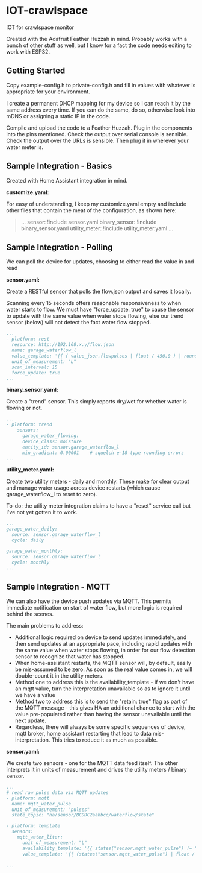 # IOT-crawlspace

IOT for crawlspace monitor

Created with the Adafruit Feather Huzzah in mind.  Probably works with a bunch of other stuff as well, but I know for a fact the code needs editing to work with ESP32.

## Getting Started

Copy example-config.h to private-config.h and fill in values with whatever is appropriate for your environment.

I create a permanent DHCP mapping for my device so I can reach it by the same address every time.  If you can do the same, do so, otherwise look into mDNS or assigning a static IP in the code.

Compile and upload the code to a Feather Huzzah.  Plug in the components into the pins mentioned.  Check the output over serial console is sensible.  Check the output over the URLs is sensible.  Then plug it in wherever your water meter is.


## Sample Integration - Basics

Created with Home Assistant integration in mind.

**customize.yaml:**

For easy of understanding, I keep my customize.yaml empty and include other files that contain the meat of the configuration, as shown here:
>...
sensor: !include sensor.yaml
binary_sensor: !include binary_sensor.yaml
utility_meter: !include utility_meter.yaml
...


## Sample Integration - Polling

We can poll the device for updates, choosing to either read the value in and read 

**sensor.yaml:**

Create a RESTful sensor that polls the flow.json output and saves it locally.

Scanning every 15 seconds offers reasonable responsiveness to when water starts to flow.  We must have "force_update: true" to cause the sensor to update with the same value when water stops flowing, else our trend sensor (below) will not detect the fact water flow stopped.

```yaml
...
- platform: rest
  resource: http://192.168.x.y/flow.json
  name: garage_waterflow_l
  value_template: '{{ ( value_json.flowpulses | float / 450.0 ) | round(2) }}'
  unit_of_measurement: "L"
  scan_interval: 15
  force_update: true
...
```

**binary_sensor.yaml:**

Create a "trend" sensor.  This simply reports dry/wet for whether water is flowing or not.

```yaml
...
- platform: trend
    sensors:
      garage_water_flowing:
      device_class: moisture
      entity_id: sensor.garage_waterflow_l
      min_gradient: 0.00001    # squelch e-18 type rounding errors
...
```

**utility_meter.yaml:**

Create two utility meters - daily and monthly.  These make for clear output and manage water usage across device restarts (which cause garage_waterflow_l to reset to zero).

To-do: the utility meter integration claims to have a "reset" service call but I've not yet gotten it to work.

```yaml
...
garage_water_daily:
  source: sensor.garage_waterflow_l
  cycle: daily

garage_water_monthly:
  source: sensor.garage_waterflow_l
  cycle: monthly
...
```


## Sample Integration - MQTT

We can also have the device push updates via MQTT.  This permits immediate notification on start of water flow, but more logic is required behind the scenes.

The main problems to address:

* Additional logic required on device to send updates immediately, and then send updates at an appropriate pace, including rapid updates with the same value when water stops flowing, in order for our flow detection sensor to recognize that water has stopped.
* When home-assistant restarts, the MQTT sensor will, by default, easily be mis-assumed to be zero.  As soon as the real value comes in, we will double-count it in the utility meters.
* Method one to address this is the availability_template - if we don't have an mqtt value, turn the interpretation unavailable so as to ignore it until we have a value
* Method two to address this is to send the "retain: true" flag as part of the MQTT message - this gives HA an additional chance to start with the value pre-populated rather than having the sensor unavailable until the next update.
* Regardless, there will always be some specific sequences of device, mqtt broker, home assistant restarting that lead to data mis-interpretation.  This tries to reduce it as much as possible.


**sensor.yaml:**

We create two sensors - one for the MQTT data feed itself.  The other interprets it in units of measurement and drives the utility meters / binary sensor.


```yaml
...
# read raw pulse data via MQTT updates
- platform: mqtt
  name: mqtt_water_pulse
  unit_of_measurement: "pulses"
  state_topic: "ha/sensor/BCDDC2aabbcc/waterflow/state"

- platform: template
  sensors:
    mqtt_water_liter:
      unit_of_measurement: "L"
      availability_template: '{{ states("sensor.mqtt_water_pulse") != "unknown" }}'
      value_template: '{{ (states("sensor.mqtt_water_pulse") | float / 450.0 ) | round(2)  }}'

...
```

